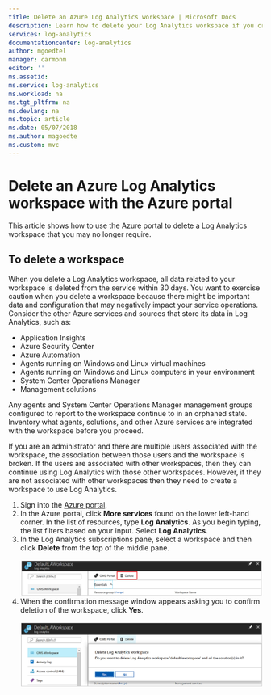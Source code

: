 ```yaml
---
title: Delete an Azure Log Analytics workspace | Microsoft Docs
description: Learn how to delete your Log Analytics workspace if you created one in a personal subscription or restructure your workspace model.   
services: log-analytics
documentationcenter: log-analytics
author: mgoedtel
manager: carmonm
editor: ''
ms.assetid: 
ms.service: log-analytics
ms.workload: na
ms.tgt_pltfrm: na
ms.devlang: na
ms.topic: article
ms.date: 05/07/2018
ms.author: magoedte
ms.custom: mvc
---
```


# Delete an Azure Log Analytics workspace with the Azure portal
This article shows how to use the Azure portal to delete a Log Analytics workspace that you may no longer require. 

## To delete a workspace 
When you delete a Log Analytics workspace, all data related to your workspace is deleted from the service within 30 days.  You want to exercise caution when you delete a workspace because there might be important data and configuration that may negatively impact your service operations. Consider the other Azure services and sources that store its data in Log Analytics, such as:

* Application Insights
* Azure Security Center
* Azure Automation
* Agents running on Windows and Linux virtual machines
* Agents running on Windows and Linux computers in your environment
* System Center Operations Manager
* Management solutions 

Any agents and System Center Operations Manager management groups configured to report to the workspace continue to in an orphaned state.  Inventory what agents, solutions, and other Azure services are integrated with the workspace before you proceed.   
 
If you are an administrator and there are multiple users associated with the workspace, the association between those users and the workspace is broken. If the users are associated with other workspaces, then they can continue using Log Analytics with those other workspaces. However, if they are not associated with other workspaces then they need to create a workspace to use Log Analytics. 

1. Sign into the [Azure portal](http://portal.azure.com). 
2. In the Azure portal, click **More services** found on the lower left-hand corner. In the list of resources, type **Log Analytics**. As you begin typing, the list filters based on your input. Select **Log Analytics**.
3. In the Log Analytics subscriptions pane, select a workspace and then click **Delete**  from the top of the middle pane.<br><br> ![Delete option from Workspace properties pane](media/log-analytics-manage-del-workspace/log-analytics-delete-workspace.png)<br>  
4. When the confirmation message window appears asking you to confirm deletion of the workspace, click **Yes**.<br><br> ![Confirm deletion of workspace](media/log-analytics-manage-del-workspace/log-analytics-delete-workspace-confirm.png)


